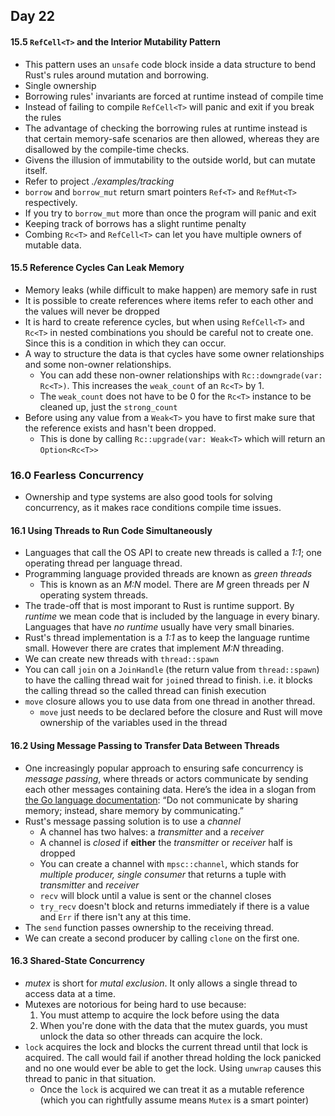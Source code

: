 ## Day 22

#### 15.5 `RefCell<T>` and the Interior Mutability Pattern
- This pattern uses an `unsafe` code block inside a data structure to bend Rust's rules around mutation and borrowing.
- Single ownership
- Borrowing rules' invariants are forced at runtime instead of compile time
- Instead of failing to compile `RefCell<T>` will panic and exit if you break the rules
- The advantage of checking the borrowing rules at runtime instead is that certain memory-safe scenarios are then allowed, whereas they are disallowed by the compile-time checks.
- Givens the illusion of immutability to the outside world, but can mutate itself.
- Refer to project *./examples/tracking*
- `borrow` and `borrow_mut` return smart pointers `Ref<T>` and  `RefMut<T>` respectively.
- If you try to `borrow_mut` more than once the program will panic and exit
- Keeping track of borrows has a slight runtime penalty
- Combing `Rc<T>` and `RefCell<T>` can let you have multiple owners of mutable data.


#### 15.5 Reference Cycles Can Leak Memory
- Memory leaks (while difficult to make happen) are memory safe in rust
- It is possible to create references where items refer to each other and the values will never be dropped
- It is hard to create reference cycles, but when using `RefCell<T>` and `Rc<T>` in nested combinations you should be careful not to create one. Since this is a condition in which they can occur.
- A way to structure the data is that cycles have some owner relationships and some non-owner relationships.
	- You can add these non-owner relationships with `Rc::downgrade(var: Rc<T>)`. This increases the `weak_count` of an `Rc<T>` by 1.
	- The `weak_count` does not have to be 0 for the `Rc<T>` instance to be cleaned up, just the `strong_count`
- Before using any value from a `Weak<T>` you have to first make sure that the reference exists and hasn't been dropped.
	- This is done by calling `Rc::upgrade(var: Weak<T>` which will return an `Option<Rc<T>>`


### 16.0 Fearless Concurrency
- Ownership and type systems are also good tools for solving concurrency, as it makes race conditions compile time issues.

#### 16.1 Using Threads to Run Code Simultaneously
- Languages that call the OS API to create new threads is called a *1:1*; one operating thread per language thread.
- Programming language provided threads are known as *green threads*
	- This is known as an *M:N* model. There are *M* green threads per *N* operating system threads.
- The trade-off that is most imporant to Rust is runtime support. By *runtime* we mean code that is included by the language in every binary. Languages that have *no runtime* usually have very small binaries.
- Rust's thread implementation is a *1:1* as to keep the language runtime small. However there are crates that implement *M:N* threading.
- We can create new threads with `thread::spawn`
- You can call `join` on a `JoinHandle` (the return value from `thread::spawn`) to have the calling thread wait for `join`ed thread to finish. i.e. it blocks the calling thread so the called thread can finish execution
- `move` closure allows you to use data from one thread in another thread.
	- `move` just needs to be declared before the closure and Rust will move ownership of the variables used in the thread

#### 16.2 Using Message Passing to Transfer Data Between Threads
- One increasingly popular approach to ensuring safe concurrency is _message passing_, where threads or actors communicate by sending each other messages containing data. Here’s the idea in a slogan from [the Go language documentation](https://golang.org/doc/effective_go.html#concurrency): “Do not communicate by sharing memory; instead, share memory by communicating.”
- Rust's message passing solution is to use a *channel*
	- A channel has two halves: a *transmitter* and a *receiver*
	- A channel is *closed* if **either** the *transmitter* or *receiver* half is dropped
	- You can create a channel with `mpsc::channel`, which stands for *multiple producer, single consumer* that returns a tuple with *transmitter* and *receiver*
	- `recv` will block until a value is sent or the channel closes
	- `try_recv` doesn't block and returns immediately if there is a value and `Err` if there isn't any at this time.
- The `send` function passes ownership to the receiving thread.
- We can create a second producer by calling `clone` on the first one.

#### 16.3 Shared-State Concurrency
- *mutex* is short for *mutal exclusion*. It only allows a single thread to access data at a time.
- Mutexes are notorious for being hard to use because:
	1. You must attemp to acquire the lock before using the data
	2. When you're done with the data that the mutex guards, you must unlock the data so other threads can acquire the lock.
- `lock` acquires the lock and blocks the current thread until that lock is acquired. The call would fail if another thread holding the lock panicked and no one would ever be able to get the lock. Using `unwrap` causes this thread to panic in that situation.
	- Once the `lock` is acquired we can treat it as a mutable reference (which you can rightfully assume means `Mutex` is a smart pointer)